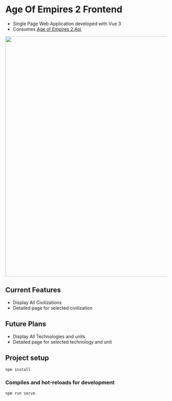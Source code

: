 # Age Of Empires 2 Frontend

- Single Page Web Application developed with Vue 3
- Consumes [Age of Empires 2 Api](https://github.com/TolgaAcar/AgeOfEmpires2Api)

<img src="https://linkpicture.com/q/Aoe2-ss2.png" width="750">

## Current Features

-   Display All Civilizations
-   Detailed page for selected civilization

## Future Plans

-   Display All Technologies and units
-   Detailed page for selected technology and unit

## Project setup

```
npm install
```

### Compiles and hot-reloads for development

```
npm run serve
```
